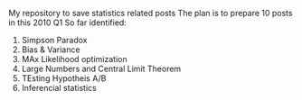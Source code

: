My repository to save statistics related posts
The plan is to prepare 10 posts in this 2010 Q1
So far identified:
1) Simpson Paradox
2) Bias & Variance
3) MAx Likelihood optimization
4) Large Numbers and Central Limit Theorem
5) TEsting Hypotheis A/B
6) Inferencial statistics